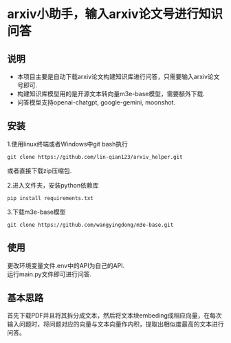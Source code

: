 # arxiv小助手，输入arxiv论文号进行知识问答

## 说明
- 本项目主要是自动下载arxiv论文构建知识库进行问答，只需要输入arxiv论文号即可.
- 构建知识库模型用的是开源文本转向量m3e-base模型，需要额外下载.
- 问答模型支持openai-chatgpt, google-gemini, moonshot.

## 安装
1.使用linux终端或者Windows中git bash执行  
```
git clone https://github.com/lin-qian123/arxiv_helper.git
```
或者直接下载zip压缩包.

2.进入文件夹，安装python依赖库  
```
pip install requirements.txt
```
3.下载m3e-base模型
```
git clone https://github.com/wangyingdong/m3e-base.git
```
## 使用
更改环境变量文件.env中的API为自己的API.    
运行main.py文件即可进行问答.

## 基本思路
首先下载PDF并且将其拆分成文本，然后将文本块embeding成相应向量，在每次输入问题时，将问题对应的向量与文本向量作内积，提取出相似度最高的文本进行问答。



